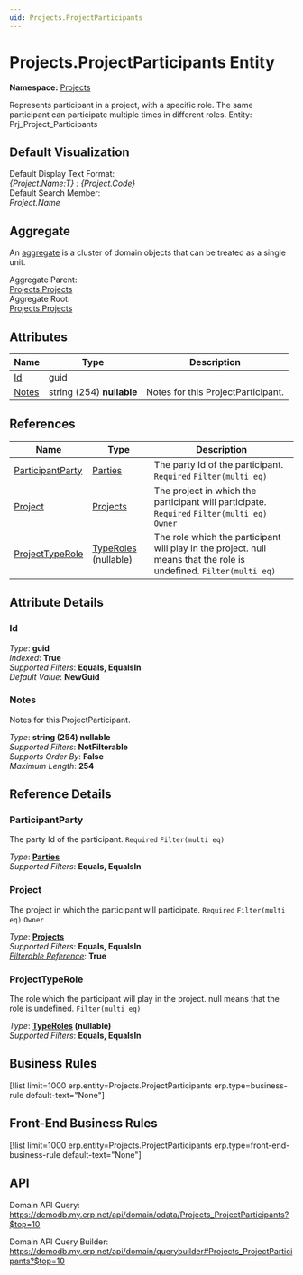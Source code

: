 ```yaml
---
uid: Projects.ProjectParticipants
---
```

# Projects.ProjectParticipants Entity

**Namespace:** [Projects](Projects.md)  

Represents participant in a project, with a specific role. The same participant can participate multiple times in different roles. Entity: Prj_Project_Participants

## Default Visualization
Default Display Text Format:  
_{Project.Name:T} : {Project.Code}_  
Default Search Member:  
_Project.Name_  

## Aggregate
An [aggregate](https://docs.erp.net/tech/advanced/concepts/aggregates.html) is a cluster of domain objects that can be treated as a single unit.  

Aggregate Parent:  
[Projects.Projects](Projects.Projects.md)  
Aggregate Root:  
[Projects.Projects](Projects.Projects.md)  

## Attributes

| Name | Type | Description |
| ---- | ---- | --- |
| [Id](Projects.ProjectParticipants.md#id) | guid |  
| [Notes](Projects.ProjectParticipants.md#notes) | string (254) __nullable__ | Notes for this ProjectParticipant. 

## References

| Name | Type | Description |
| ---- | ---- | --- |
| [ParticipantParty](Projects.ProjectParticipants.md#participantparty) | [Parties](General.Contacts.Parties.md) | The party Id of the participant. `Required` `Filter(multi eq)` |
| [Project](Projects.ProjectParticipants.md#project) | [Projects](Projects.Projects.md) | The project in which the participant will participate. `Required` `Filter(multi eq)` `Owner` |
| [ProjectTypeRole](Projects.ProjectParticipants.md#projecttyperole) | [TypeRoles](Projects.TypeRoles.md) (nullable) | The role which the participant will play in the project. null means that the role is undefined. `Filter(multi eq)` |


## Attribute Details

### Id

_Type_: **guid**  
_Indexed_: **True**  
_Supported Filters_: **Equals, EqualsIn**  
_Default Value_: **NewGuid**  

### Notes

Notes for this ProjectParticipant.

_Type_: **string (254) __nullable__**  
_Supported Filters_: **NotFilterable**  
_Supports Order By_: **False**  
_Maximum Length_: **254**  


## Reference Details

### ParticipantParty

The party Id of the participant. `Required` `Filter(multi eq)`

_Type_: **[Parties](General.Contacts.Parties.md)**  
_Supported Filters_: **Equals, EqualsIn**  

### Project

The project in which the participant will participate. `Required` `Filter(multi eq)` `Owner`

_Type_: **[Projects](Projects.Projects.md)**  
_Supported Filters_: **Equals, EqualsIn**  
_[Filterable Reference](https://docs.erp.net/dev/domain-api/filterable-references.html)_: **True**  

### ProjectTypeRole

The role which the participant will play in the project. null means that the role is undefined. `Filter(multi eq)`

_Type_: **[TypeRoles](Projects.TypeRoles.md) (nullable)**  
_Supported Filters_: **Equals, EqualsIn**  



## Business Rules

[!list limit=1000 erp.entity=Projects.ProjectParticipants erp.type=business-rule default-text="None"]

## Front-End Business Rules

[!list limit=1000 erp.entity=Projects.ProjectParticipants erp.type=front-end-business-rule default-text="None"]

## API

Domain API Query:
<https://demodb.my.erp.net/api/domain/odata/Projects_ProjectParticipants?$top=10>

Domain API Query Builder:
<https://demodb.my.erp.net/api/domain/querybuilder#Projects_ProjectParticipants?$top=10>

